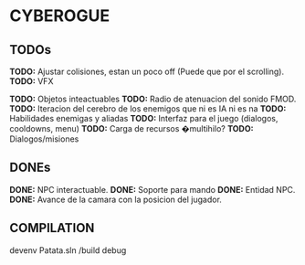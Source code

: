 # CYBEROGUE

## TODOs

**TODO:** Ajustar colisiones, estan un poco off (Puede que por el scrolling).
**TODO:** VFX


**TODO:** Objetos inteactuables
**TODO:** Radio de atenuacion del sonido FMOD.
**TODO:** Iteracion del cerebro de los enemigos que ni es IA ni es na
**TODO:** Habilidades enemigas y aliadas
**TODO:** Interfaz para el juego (dialogos, cooldowns, menu)
**TODO:** Carga de recursos �multihilo?
**TODO:** Dialogos/misiones

## DONEs

**DONE:** NPC interactuable.
**DONE:** Soporte para mando
**DONE:** Entidad NPC.
**DONE:** Avance de la camara con la posicion del jugador.

## COMPILATION
devenv Patata.sln /build debug
